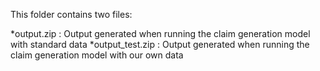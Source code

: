 This folder contains two files:

*output.zip : Output generated when running the claim generation model with standard data
*output_test.zip : Output generated when running the claim generation model with our own data
